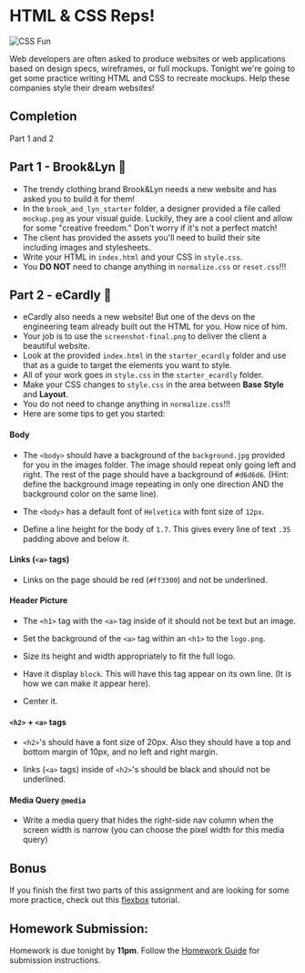 # HTML & CSS Reps!

![CSS Fun](https://i.giphy.com/TsxMkIKHpvFaU.gif)

Web developers are often asked to produce websites or web applications based on design specs, wireframes, or full mockups. Tonight we're going to get some practice writing HTML and CSS to recreate mockups. Help these companies style their dream websites!

## Completion
Part 1 and 2

## Part 1 - Brook&Lyn :dancers:

- The trendy clothing brand Brook&Lyn needs a new website and has asked you to build it for them!
- In the `brook_and_lyn_starter` folder, a designer provided a file called `mockup.png` as your visual guide. Luckily, they are a cool client and allow for some "creative freedom." Don't worry if it's not a perfect match!
- The client has provided the assets you'll need to build their site including images and stylesheets.
- Write your HTML in `index.html` and your CSS in `style.css`.
- You **DO NOT** need to change anything in `normalize.css` or `reset.css`!!!

## Part 2 - eCardly :love_letter:

- eCardly also needs a new website! But one of the devs on the engineering team already built out the HTML for you. How nice of him.
- Your job is to use the `screenshot-final.png` to deliver the client a beautiful website.
- Look at the provided `index.html` in the `starter_ecardly` folder and use that as a guide to target the elements you want to style.
- All of your work goes in `style.css` in the `starter_ecardly` folder.
- Make your CSS changes to `style.css` in the area between **Base Style** and **Layout**.
- You do not need to change anything in `normalize.css`!!!
- Here are some tips to get you started:

#### Body

- The `<body>` should have a background of the `background.jpg` provided for you in the images folder. The image should repeat only going left and right. The rest of the page should have a background of `#d6d6d6`. (Hint: define the background image repeating in only one direction AND the background color on the same line).

- The `<body>` has a default font of `Helvetica` with font size of `12px`.

- Define a line height for the body of `1.7`. This gives every line of text `.35` padding above and below it.

#### Links (`<a>` tags)

- Links on the page should be red (`#ff3300`) and not be underlined.

#### Header Picture

- The `<h1>` tag with the `<a>` tag inside of it should not be text but an image.

- Set the background of the `<a>` tag within an `<h1>` to the `logo.png`.

- Size its height and width appropriately to fit the full logo.

- Have it display `block`. This will have this tag appear on its own line. (It is how we can make it appear here).

- Center it.

#### `<h2>` + `<a>` tags

- `<h2>`'s should have a font size of 20px. Also they should have a top and bottom margin of 10px, and no left and right margin.

- links (`<a>` tags) inside of `<h2>`'s should be black and should not be underlined.

#### Media Query `@media`

- Write a media query that hides the right-side nav column when the screen width is narrow (you can choose the pixel width for this media query)


## Bonus

If you finish the first two parts of this assignment and are looking for some more practice, check out this [flexbox](http://flexboxfroggy.com/) tutorial.

## Homework Submission:

Homework is due tonight by **11pm**. Follow the [Homework Guide](https://git.generalassemb.ly/nyc-wdi-fisher/student-resources/blob/master/homework-guide.md) for submission instructions.
